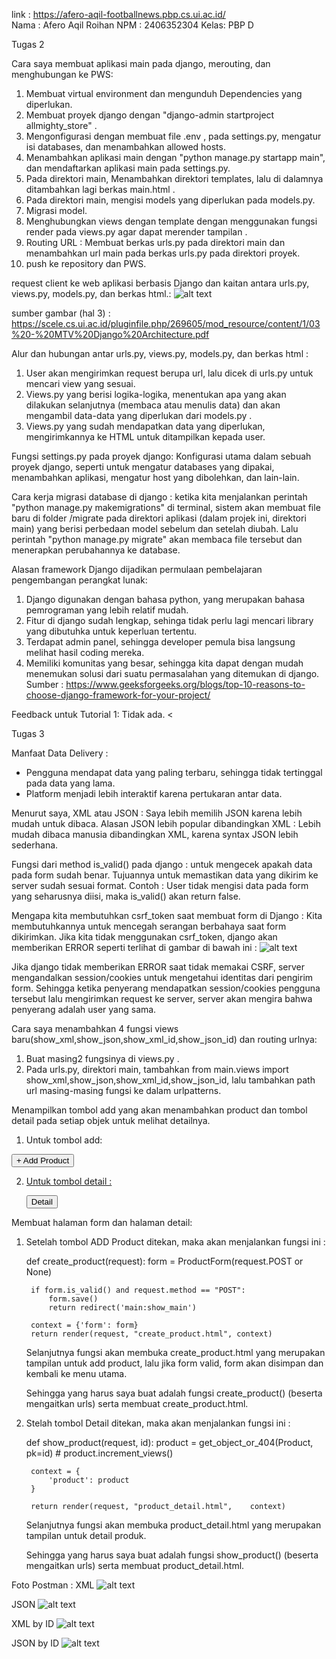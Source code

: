 link : https://afero-aqil-footballnews.pbp.cs.ui.ac.id/        
Nama : Afero Aqil Roihan
NPM  : 2406352304
Kelas: PBP D

Tugas 2

Cara saya membuat aplikasi main pada django, merouting, dan menghubungan ke PWS:
1. Membuat virtual environment dan mengunduh Dependencies yang diperlukan.
2. Membuat proyek django dengan "django-admin startproject allmighty_store" .
3. Mengonfigurasi dengan membuat file .env , pada settings.py, mengatur isi databases, dan menambahkan allowed hosts.
4. Menambahkan aplikasi main dengan "python manage.py startapp main", dan mendaftarkan aplikasi main pada settings.py. 
5. Pada direktori main, Menambahkan direktori templates, lalu di dalamnya ditambahkan lagi berkas main.html .
6. Pada direktori main, mengisi models yang diperlukan pada models.py.
7. Migrasi model.
8. Menghubungkan views dengan template dengan menggunakan fungsi render pada views.py agar dapat merender tampilan  .
9. Routing URL : Membuat berkas urls.py pada direktori main dan menambahkan url main pada berkas urls.py pada direktori proyek.
10. push ke repository dan PWS.

request client ke web aplikasi berbasis Django dan  kaitan antara urls.py, views.py, models.py, dan berkas html.:
![alt text](image.png)

sumber gambar (hal 3) : https://scele.cs.ui.ac.id/pluginfile.php/269605/mod_resource/content/1/03%20-%20MTV%20Django%20Architecture.pdf

Alur dan hubungan antar urls.py, views.py, models.py, dan berkas html :
1. User akan mengirimkan request berupa url, lalu dicek di urls.py untuk mencari view yang sesuai.
2. Views.py yang berisi logika-logika, menentukan apa yang akan dilakukan selanjutnya (membaca atau menulis data) dan akan mengambil data-data yang diperlukan dari models.py .
3. Views.py yang sudah mendapatkan data yang diperlukan, mengirimkannya ke HTML untuk ditampilkan kepada user.

Fungsi settings.py pada proyek django: Konfigurasi utama dalam sebuah proyek django, seperti untuk mengatur  databases yang dipakai, menambahkan aplikasi, mengatur host yang dibolehkan, dan lain-lain.

Cara kerja migrasi database di django : ketika kita menjalankan perintah "python manage.py makemigrations" di terminal, sistem akan membuat file baru di folder /migrate pada direktori aplikasi (dalam projek ini, direktori main) yang berisi perbedaan model sebelum dan setelah diubah. Lalu perintah "python manage.py migrate" akan membaca file tersebut dan menerapkan perubahannya ke database.

Alasan framework Django dijadikan permulaan pembelajaran pengembangan perangkat lunak:
1. Django digunakan dengan bahasa python, yang merupakan bahasa pemrograman yang lebih relatif mudah.
2. Fitur di django sudah lengkap, sehinga tidak perlu lagi mencari library yang dibutuhka untuk keperluan tertentu.
3. Terdapat admin panel, sehingga developer pemula bisa langsung melihat hasil coding mereka.
4. Memiliki komunitas yang besar, sehingga kita dapat dengan mudah menemukan solusi dari suatu permasalahan yang ditemukan di django.
Sumber : https://www.geeksforgeeks.org/blogs/top-10-reasons-to-choose-django-framework-for-your-project/

Feedback untuk Tutorial 1: Tidak ada.
<

Tugas 3

Manfaat Data Delivery :
- Pengguna mendapat data yang paling terbaru, sehingga tidak tertinggal pada data yang lama.
- Platform menjadi lebih interaktif karena pertukaran antar data.

Menurut saya, XML atau JSON : Saya lebih memilih JSON karena lebih mudah untuk dibaca.
Alasan JSON lebih popular dibandingkan XML : Lebih mudah dibaca manusia dibandingkan XML, karena syntax JSON lebih sederhana.

Fungsi dari method is_valid() pada django : untuk mengecek apakah data pada form sudah benar. Tujuannya untuk memastikan data yang dikirim ke server sudah sesuai format. Contoh : User tidak mengisi data pada form yang seharusnya diisi, maka is_valid() akan return false.

Mengapa kita membutuhkan csrf_token saat membuat form di Django : Kita membutuhkannya untuk mencegah serangan berbahaya saat form dikirimkan. Jika kita tidak menggunakan csrf_token, django akan memberikan ERROR seperti terlihat di gambar di bawah ini :
![alt text](image-1.png)

Jika django tidak memberikan ERROR saat tidak memakai CSRF, server mengandalkan session/cookies untuk mengetahui identitas dari pengirim form. Sehingga ketika penyerang mendapatkan session/cookies pengguna tersebut lalu mengirimkan request ke server, server akan mengira bahwa penyerang adalah user yang sama.

Cara saya menambahkan 4 fungsi views baru(show_xml,show_json,show_xml_id,show_json_id) dan routing urlnya:
1. Buat masing2 fungsinya di views.py .
2. Pada urls.py, direktori main, tambahkan from main.views import show_xml,show_json,show_xml_id,show_json_id, lalu tambahkan path url masing-masing fungsi ke dalam urlpatterns.

Menampilkan tombol add yang akan menambahkan product dan tombol detail pada setiap objek untuk melihat detailnya.
1. Untuk tombol add:
<a href="{% url 'main:create_product' %}">
    <button>+ Add Product</button>

2. Untuk tombol detail :
    <p><a href="{% url 'main:show_product' product.id %}"><button>Detail</button></a></p>

Membuat halaman form dan halaman detail:
1. Setelah tombol ADD Product ditekan, maka akan menjalankan fungsi ini :

    def create_product(request):
        form = ProductForm(request.POST or None)

        if form.is_valid() and request.method == "POST":
            form.save()
            return redirect('main:show_main')

        context = {'form': form}
        return render(request, "create_product.html", context)

    Selanjutnya fungsi akan membuka create_product.html yang merupakan tampilan untuk add product, lalu jika form valid, form akan disimpan dan kembali ke menu utama.

    Sehingga yang harus saya buat adalah fungsi  create_product() (beserta mengaitkan urls) serta membuat create_product.html.

2. Stelah tombol Detail ditekan, maka akan menjalankan fungsi ini :

   def show_product(request, id):
        product = get_object_or_404(Product, pk=id)
        # product.increment_views()

        context = {
            'product': product
        }

        return render(request, "product_detail.html",    context)

    Selanjutnya fungsi akan membuka product_detail.html yang merupakan tampilan untuk detail produk.

    Sehingga yang harus saya buat adalah fungsi  show_product() (beserta mengaitkan urls) serta membuat product_detail.html.

Foto Postman :
XML
![alt text](image-2.png)

JSON
![alt text](image-3.png)

XML by ID
![alt text](image-5.png)

JSON by ID
![alt text](image-4.png)





